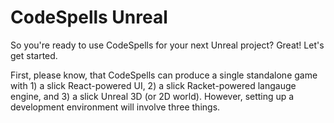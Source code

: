 # CodeSpells Unreal

So you're ready to use CodeSpells for your next Unreal project?  Great!  Let's get started.

First, please know, that CodeSpells can produce a single standalone game with 1) a slick React-powered UI, 2) a slick Racket-powered langauge engine, and 3) a slick Unreal 3D (or 2D world).  However, setting up a development environment will involve three things.
